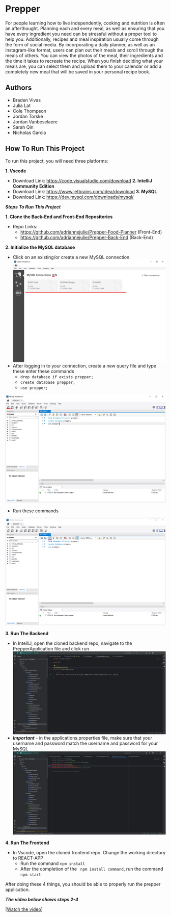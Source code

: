 # Prepper

For people learning how to live independently, cooking and nutrition is often an afterthought. Planning each and every meal, as well as ensuring that you have every ingredient you need can be stressful without a proper tool to help you. Additionally, recipes and meal inspiration usually come through the form of social media. By incorporating a daily planner, as well as an instagram-like format, users can plan out their meals and scroll through the meals of others. You can view the photos of the meal, their ingredients and the time it takes to recreate the recipe. When you finish deciding what your meals are, you can select them and upload them to your calendar or add a completely new meal that will be saved in your personal recipe book. 


## Authors

- Braden Vivas
- Julia Lat
- Cole Thompson
- Jordan Torske
- Jordan Vanbeselaere
- Sarah Qin
- Nicholas Garcia


## How To Run This Project

To run this project, you will need three platforms:

**1. Vscode**
- Download Link: https://code.visualstudio.com/download
**2. IntelliJ Community Edition**
- Download Link: https://www.jetbrains.com/idea/download
**3. MySQL**
- Download Link: https://dev.mysql.com/downloads/mysql/

***Steps To Run This Project***

**1. Clone the Back-End and Front-End Repositories**
- Repo Links:
    - https://github.com/adriannejulie/Prepper-Food-Planner (Front-End)
    - https://github.com/adriannejulie/Prepper-Back-End (Back-End)

**2. Initialize the MySQL database**
- Click on an existing/or create a new MySQL connection.
![](REACT-APP/src/images/mysql.png)
- After logging in to your connection, create a new query file and type these enter these commands
    - ```drop database if exists prepper;```
    - ```create database prepper;```
    - ```use prepper;```

![](REACT-APP/src/images/commands.png)
- Run these commands

![](REACT-APP/src/images/run_commands.png)

**3. Run The Backend**
- In IntelliJ, open the cloned backend repo, navigate to the PrepperApplication file and click run
![](REACT-APP/src/images/run_backend.png)
- ***Important*** - in the applications.properties file, make sure that your username and password match the username and password for your MySQL
![](REACT-APP/src/images/app_properties.png)

**4. Run The Frontend**
- In Vscode, open the cloned frontend repo. Change the working directory to REACT-APP
    - Run the command ``` npm install ```
    - After the completion of the ``` npm install command```, run the command ``` npm start```

After doing these 4 things, you should be able to properly run the prepper application. 

***The video below shows steps 2-4***

[[Watch the video]](https://youtu.be/tup6Whzw3Tw)






